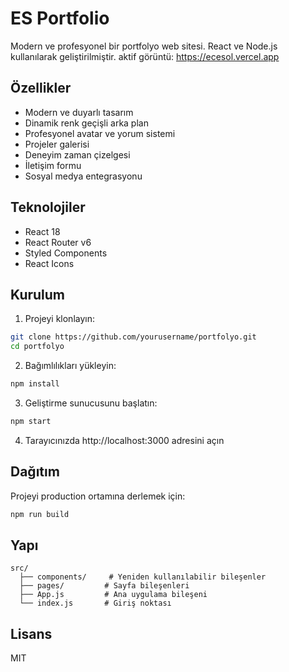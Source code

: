 # ES Portfolio

Modern ve profesyonel bir portfolyo web sitesi. React ve Node.js kullanılarak geliştirilmiştir.
aktif görüntü: https://ecesol.vercel.app

## Özellikler

- Modern ve duyarlı tasarım
- Dinamik renk geçişli arka plan
- Profesyonel avatar ve yorum sistemi
- Projeler galerisi
- Deneyim zaman çizelgesi
- İletişim formu
- Sosyal medya entegrasyonu

## Teknolojiler

- React 18
- React Router v6
- Styled Components
- React Icons

## Kurulum

1. Projeyi klonlayın:
```bash
git clone https://github.com/yourusername/portfolyo.git
cd portfolyo
```

2. Bağımlılıkları yükleyin:
```bash
npm install
```

3. Geliştirme sunucusunu başlatın:
```bash
npm start
```

4. Tarayıcınızda http://localhost:3000 adresini açın

## Dağıtım

Projeyi production ortamına derlemek için:

```bash
npm run build
```

## Yapı

```
src/
  ├── components/     # Yeniden kullanılabilir bileşenler
  ├── pages/         # Sayfa bileşenleri
  ├── App.js         # Ana uygulama bileşeni
  └── index.js       # Giriş noktası
```

## Lisans

MIT
